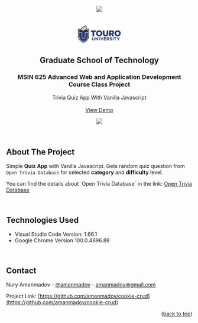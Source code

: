 <div align="center">
<p align="center"><img src="https://img.shields.io/badge/License-MIT-yellow.svg"></p>

<!-- PROJECT LOGO -->
<br/>
<div align="center">
    <img src="images/touro-university-logo-blue.png" width=120 alt="Touro University Logo">
    <h2 align="center">Graduate School of Technology</h2>
    <h3 align="center">MSIN 625 Advanced Web and Application Development Course Class Project</h3>
</div>
  

  <p align="center">
    Trivia Quiz App With Vanilla Javascript
    <br/> <br/>
    <a href="https://amanmadov.github.io/trivia-quiz-app/index.html">View Demo</a>
  </p>
</div>


<p align="center"><img src="https://amanmadov.github.io/trivia-quiz-app/images/screenshot.png"></p>

<br/>

<!-- ABOUT THE PROJECT -->
## About The Project

Simple **Quiz App** with Vanilla Javascript. Gets random quiz question from `Open Trivia Database` for selected **category** and **difficulty** level.
<p>
  You can find the details about `Open Trivia Database` in the link:
  <a href="https://opentdb.com/browse.php" target="_blank">Open Trivia Database</a>
</p>

<br/>

## Technologies Used
 - Visual Studio Code Version: 1.66.1
 - Google Chrome Version 100.0.4896.88

<br/>


<!-- CONTACT -->
## Contact

Nury Amanmadov - [@amanmadov](https://twitter.com/amanmadov) - amanmadov@gmail.com

Project Link: [https://github.com/amanmadov/cookie-crud](https://github.com/amanmadov/cookie-crud)

<p align="right">(<a href="#top">back to top</a>)</p>
